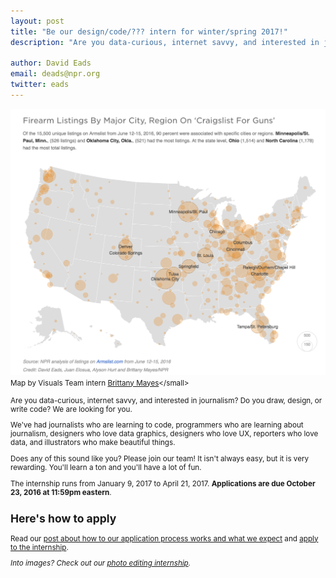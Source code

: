 ```yaml
---
layout: post
title: "Be our design/code/??? intern for winter/spring 2017!"
description: "Are you data-curious, internet savvy, and interested in journalism? Do you draw, design, or write code? We are looking for you."

author: David Eads
email: deads@npr.org
twitter: eads
---
```


[![Semi-Automatic Weapons Without A Background Check Can Be Just A Click Away](/img/posts/armslist-map.png)](http://www.npr.org/sections/alltechconsidered/2016/06/17/482483537/semi-automatic-weapons-without-a-background-check-can-be-just-a-click-away)<small>Map by Visuals Team intern [Brittany Mayes](https://twitter.com/BritRenee_)</small>

Are you data-curious, internet savvy, and interested in journalism? Do you draw, design, or write code? We are looking for you.

We've had journalists who are learning to code, programmers who are learning about journalism, designers who love data graphics, designers who love UX, reporters who love data, and illustrators who make beautiful things.

Does any of this sound like you? Please join our team! It isn't always easy, but it is very rewarding. You'll learn a ton and you'll have a lot of fun.

The internship runs from January 9, 2017 to April 21, 2017. **Applications are due October 23, 2016 at 11:59pm eastern**.

## Here's how to apply

Read our [post about how to our application process works and what we expect](/2015/10/14/how-to-apply.html) and [apply to the internship](https://interns-npr.icims.com/jobs/2859/winter-spring-2017%3a-news-apps/job).

*Into images? Check out our [photo editing internship](/2016/10/12/winter-2017-photo-internship.html).*

